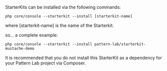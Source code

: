 StarterKits can be installed via the following commands:

```
php core/console --starterkit --install [starterkit-name]
```

where [starterkit-name] is the name of the Starterkit.

so... a complete example:

```
php core/console --starterkit --install pattern-lab/starterkit-mustache-demo
```

It is recommended that you do not install this StarterKit as a dependency for your Pattern Lab project via Composer.
